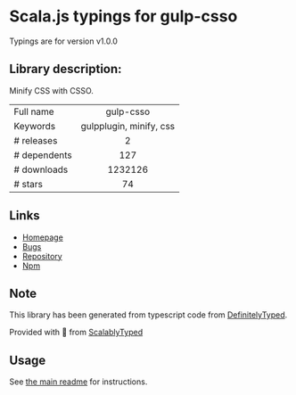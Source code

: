 
# Scala.js typings for gulp-csso

Typings are for version v1.0.0

## Library description:
Minify CSS with CSSO.

|                    |                 |
| ------------------ | :-------------: |
| Full name          | gulp-csso |
| Keywords           | gulpplugin, minify, css |
| # releases         | 2 |
| # dependents       | 127 |
| # downloads        | 1232126 |
| # stars            | 74 |

## Links
- [Homepage](https://github.com/ben-eb/gulp-csso)
- [Bugs](https://github.com/ben-eb/gulp-csso/issues)
- [Repository](https://github.com/ben-eb/gulp-csso)
- [Npm](https://www.npmjs.com/package/gulp-csso)
    


## Note
This library has been generated from typescript code from [DefinitelyTyped](https://definitelytyped.org).

Provided with :purple_heart: from [ScalablyTyped](https://github.com/oyvindberg/ScalablyTyped)

## Usage
See [the main readme](../../readme.md) for instructions.


